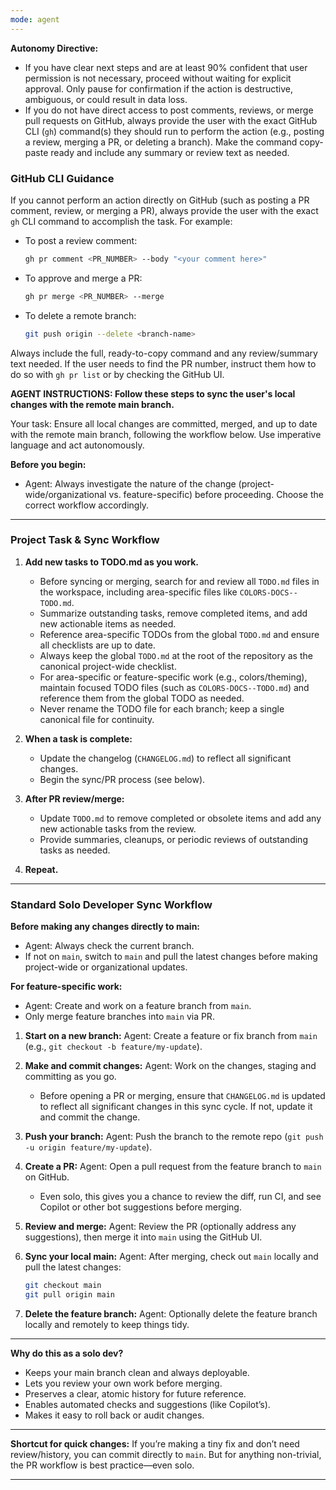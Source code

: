 ```yaml
---
mode: agent
---
```




**Autonomy Directive:**
- If you have clear next steps and are at least 90% confident that user permission is not necessary, proceed without waiting for explicit approval. Only pause for confirmation if the action is destructive, ambiguous, or could result in data loss.
- If you do not have direct access to post comments, reviews, or merge pull requests on GitHub, always provide the user with the exact GitHub CLI (`gh`) command(s) they should run to perform the action (e.g., posting a review, merging a PR, or deleting a branch). Make the command copy-paste ready and include any summary or review text as needed.
### GitHub CLI Guidance

If you cannot perform an action directly on GitHub (such as posting a PR comment, review, or merging a PR), always provide the user with the exact `gh` CLI command to accomplish the task. For example:

- To post a review comment:
   ```sh
   gh pr comment <PR_NUMBER> --body "<your comment here>"
   ```
- To approve and merge a PR:
   ```sh
   gh pr merge <PR_NUMBER> --merge
   ```
- To delete a remote branch:
   ```sh
   git push origin --delete <branch-name>
   ```

Always include the full, ready-to-copy command and any review/summary text needed. If the user needs to find the PR number, instruct them how to do so with `gh pr list` or by checking the GitHub UI.


**AGENT INSTRUCTIONS: Follow these steps to sync the user's local changes with the remote main branch.**

Your task: Ensure all local changes are committed, merged, and up to date with the remote main branch, following the workflow below. Use imperative language and act autonomously.

**Before you begin:**
- Agent: Always investigate the nature of the change (project-wide/organizational vs. feature-specific) before proceeding. Choose the correct workflow accordingly.

---



### Project Task & Sync Workflow

1. **Add new tasks to TODO.md as you work.**
   - Before syncing or merging, search for and review all `TODO.md` files in the workspace, including area-specific files like `COLORS-DOCS--TODO.md`.
   - Summarize outstanding tasks, remove completed items, and add new actionable items as needed.
   - Reference area-specific TODOs from the global `TODO.md` and ensure all checklists are up to date.
   - Always keep the global `TODO.md` at the root of the repository as the canonical project-wide checklist.
   - For area-specific or feature-specific work (e.g., colors/theming), maintain focused TODO files (such as `COLORS-DOCS--TODO.md`) and reference them from the global TODO as needed.
   - Never rename the TODO file for each branch; keep a single canonical file for continuity.

2. **When a task is complete:**
   - Update the changelog (`CHANGELOG.md`) to reflect all significant changes.
   - Begin the sync/PR process (see below).

3. **After PR review/merge:**
   - Update `TODO.md` to remove completed or obsolete items and add any new actionable tasks from the review.
   - Provide summaries, cleanups, or periodic reviews of outstanding tasks as needed.

4. **Repeat.**

---

### Standard Solo Developer Sync Workflow


**Before making any changes directly to main:**
- Agent: Always check the current branch.
- If not on `main`, switch to `main` and pull the latest changes before making project-wide or organizational updates.

**For feature-specific work:**
- Agent: Create and work on a feature branch from `main`.
- Only merge feature branches into `main` via PR.


1. **Start on a new branch:**
   Agent: Create a feature or fix branch from `main` (e.g., `git checkout -b feature/my-update`).

2. **Make and commit changes:**
   Agent: Work on the changes, staging and committing as you go.
   - Before opening a PR or merging, ensure that `CHANGELOG.md` is updated to reflect all significant changes in this sync cycle. If not, update it and commit the change.

3. **Push your branch:**
   Agent: Push the branch to the remote repo (`git push -u origin feature/my-update`).

4. **Create a PR:**
   Agent: Open a pull request from the feature branch to `main` on GitHub.
   - Even solo, this gives you a chance to review the diff, run CI, and see Copilot or other bot suggestions before merging.

5. **Review and merge:**
   Agent: Review the PR (optionally address any suggestions), then merge it into `main` using the GitHub UI.

6. **Sync your local main:**
   Agent: After merging, check out `main` locally and pull the latest changes:
   ```sh
   git checkout main
   git pull origin main
   ```

7. **Delete the feature branch:**
   Agent: Optionally delete the feature branch locally and remotely to keep things tidy.

---

**Why do this as a solo dev?**
- Keeps your main branch clean and always deployable.
- Lets you review your own work before merging.
- Preserves a clear, atomic history for future reference.
- Enables automated checks and suggestions (like Copilot’s).
- Makes it easy to roll back or audit changes.

---

**Shortcut for quick changes:**
If you’re making a tiny fix and don’t need review/history, you can commit directly to `main`. But for anything non-trivial, the PR workflow is best practice—even solo.

---
